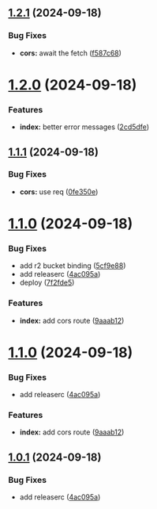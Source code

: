 ## [1.2.1](https://github.com/adobe/rum-proxy/compare/v1.2.0...v1.2.1) (2024-09-18)


### Bug Fixes

* **cors:** await the fetch ([f587c68](https://github.com/adobe/rum-proxy/commit/f587c6836f062f420cacb52d4c7cf1cc4104bfac))

# [1.2.0](https://github.com/adobe/rum-proxy/compare/v1.1.1...v1.2.0) (2024-09-18)


### Features

* **index:** better error messages ([2cd5dfe](https://github.com/adobe/rum-proxy/commit/2cd5dfea8adcba7e54425e0c2c803568ccf872ab))

## [1.1.1](https://github.com/adobe/rum-proxy/compare/v1.1.0...v1.1.1) (2024-09-18)


### Bug Fixes

* **cors:** use req ([0fe350e](https://github.com/adobe/rum-proxy/commit/0fe350e0018a8f9a6b5d1b81ae0d0376d099cf96))

# [1.1.0](https://github.com/adobe/rum-proxy/compare/v1.0.0...v1.1.0) (2024-09-18)


### Bug Fixes

* add r2 bucket binding ([5cf9e88](https://github.com/adobe/rum-proxy/commit/5cf9e8898c61d8f0ddc0582d9a7c3d2fbd3207d6))
* add releaserc ([4ac095a](https://github.com/adobe/rum-proxy/commit/4ac095ae5b3357290e1c46aba8cdf6c5db1fc587))
* deploy ([7f2fde5](https://github.com/adobe/rum-proxy/commit/7f2fde542383448ffb45a6bc8e15de57c37a3a19))


### Features

* **index:** add cors route ([9aaab12](https://github.com/adobe/rum-proxy/commit/9aaab12a7b76c6b507e288157fdca5a048ca3863))

# [1.1.0](https://github.com/adobe/rum-proxy/compare/v1.0.0...v1.1.0) (2024-09-18)


### Bug Fixes

* add releaserc ([4ac095a](https://github.com/adobe/rum-proxy/commit/4ac095ae5b3357290e1c46aba8cdf6c5db1fc587))


### Features

* **index:** add cors route ([9aaab12](https://github.com/adobe/rum-proxy/commit/9aaab12a7b76c6b507e288157fdca5a048ca3863))

## [1.0.1](https://github.com/adobe/rum-proxy/compare/v1.0.0...v1.0.1) (2024-09-18)


### Bug Fixes

* add releaserc ([4ac095a](https://github.com/adobe/rum-proxy/commit/4ac095ae5b3357290e1c46aba8cdf6c5db1fc587))
